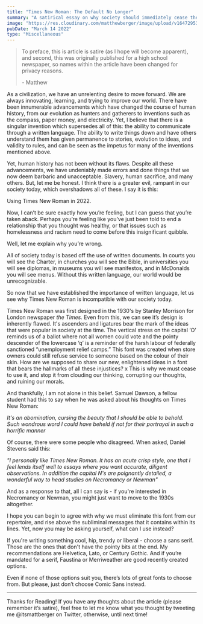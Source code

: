 ```yaml
---
title: "Times New Roman: The Default No Longer"
summary: "A satirical essay on why society should immediately cease the use of Times New Roman"
image: "https://res.cloudinary.com/matthewberger/image/upload/v1647295380/curtis_thornton_nsq_H_Rbh_Isk_unsplash_43d3da030f.jpg"
pubDate: "March 14 2022"
type: "Miscellaneous"
---
```


> To preface, this is article is satire (as I hope will become apparent), and second, this was originally published for a high school newspaper, so names within the article have been changed for privacy reasons.
>
> \- Matthew

As a civilization, we have an unrelenting desire to move forward. We are always innovating, learning, and trying to improve our world. There have been innumerable advancements which have changed the course of human history, from our evolution as hunters and gatherers to inventions such as the compass, paper money, and electricity. Yet, I believe that there is a singular invention which supersedes all of this: the ability to communicate through a written language. The ability to write things down and have others understand them has given permanence to stories, evolution to ideas, and validity to rules, and can be seen as the impetus for many of the inventions mentioned above.

Yet, human history has not been without its flaws. Despite all these advancements, we have undeniably made errors and done things that we now deem barbaric and unacceptable. Slavery, human sacrifice, and many others. But, let me be honest. I think there is a greater evil, rampant in our society today, which overshadows all of these. I say it is this:

Using Times New Roman in 2022.

Now, I can’t be sure exactly how you’re feeling, but I can guess that you’re taken aback. Perhaps you’re feeling like you’ve just been told to end a relationship that you thought was healthy, or that issues such as homelessness and racism need to come before this insignificant quibble.

Well, let me explain why you’re wrong.

All of society today is based off the use of written documents. In courts you will see the Charter, in churches you will see the Bible, in universities you will see diplomas, in museums you will see manifestos, and in McDonalds you will see menus. Without this written language, our world would be unrecognizable.

So now that we have established the importance of written language, let us see why Times New Roman is incompatible with our society today.

Times New Roman was first designed in the 1930's by Stanley Morrison for London newspaper _the Times._ Even from this, we can see it’s design is inherently flawed. It's ascenders and ligatures bear the mark of the ideas that were popular in society at the time. The vertical stress on the capital ‘O’ reminds us of a ballot where not all women could vote and the pointy descender of the lowercase ‘q’ is a reminder of the harsh labour of federally sanctioned “unemployment relief camps.” This font was created when store owners could still refuse service to someone based on the colour of their skin. How are we supposed to share our new, enlightened ideas in a font that bears the hallmarks of all these injustices?
x
This is why we must cease to use it, and stop it from clouding our thinking, corrupting our thoughts, and ruining our morals.

And thankfully, I am not alone in this belief. Samuel Dawson, a fellow student had this to say when he was asked about his thoughts on Times New Roman:

_It's an abomination, cursing the beauty that I should be able to behold. Such wondrous word I could have beheld if not for their portrayal in such a horrific manner_

Of course, there were some people who disagreed. When asked, Daniel Stevens said this:

_"I personally like Times New Roman. It has an acute crisp style, one that I feel lends itself well to essays where you want accurate, diligent observations. In addition the capital N's are poignantly detailed, a wonderful way to head studies on Necromancy or Newman"_

And as a response to that, all I can say is - if you're interested in Necromancy or Newman, you might just want to move to the 1930s altogether.

I hope you can begin to agree with why we must eliminate this font from our repertoire, and rise above the subliminal messages that it contains within its lines. Yet, now you may be asking yourself, what can I use instead?

If you're writing something cool, hip, trendy or liberal - choose a sans serif. Those are the ones that don't have the pointy bits at the end. My recommendations are Helvetica, Lato, or Century Gothic. And if you’re mandated for a serif, Faustina or Merriweather are good recently created options.

Even if none of those options suit you, there’s lots of great fonts to choose from. But please, just don’t choose Comic Sans instead.

---

Thanks for Reading! If you have any thoughts about the article (please remember it’s satire), feel free to let me know what you thought by tweeting me @itsmattberger on Twitter, otherwise, until next time!
